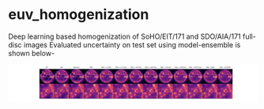 # euv_homogenization
Deep learning based homogenization of SoHO/EIT/171 and SDO/AIA/171 full-disc images
Evaluated uncertainty on test set using model-ensemble is shown below-
<p align="center">
<img width="1200" src="loss_vs_patch.png">  
</p>
